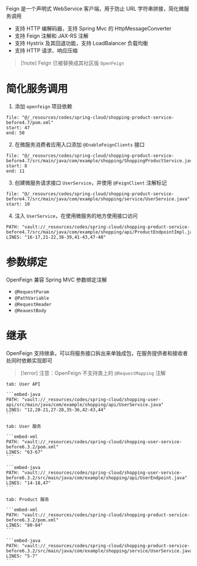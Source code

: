 Feign 是一个声明式 WebService 客户端，用于防止 URL 字符串拼接，简化微服务调用
- 支持 HTTP 编解码器，支持 Spring Mvc 的 HttpMessageConverter
- 支持 Feign 注解和 JAX-RS 注解
- 支持 Hystrix 及其回退功能，支持 LoadBalancer 负载均衡
- 支持 HTTP 请求、响应压缩

>[!note] Feign 已被替换成其社区版 `OpenFeign`

# 简化服务调用

1. 添加 `openfeign` 项目依赖

```reference
file: "@/_resources/codes/spring-cloud/shopping-product-service-before4.7/pom.xml"
start: 47
end: 50
```

2. 在微服务消费者应用入口添加 `@EnableFeignClients` 接口

```reference hl:9
file: "@/_resources/codes/spring-cloud/shopping-product-service-before4.7/src/main/java/com/example/shopping/ShoppingProductService.java"
start: 8
end: 11
```

3. 创建微服务请求接口 `UserService`，并使用 `@FeignClient` 注解标记

```reference hl:10,13,16,19,22
file: "@/_resources/codes/spring-cloud/shopping-product-service-before4.7/src/main/java/com/example/shopping/service/UserService.java"
start: 10
```

4. 注入 `UserService`，在使用微服务的地方使用接口访问

```embed-java
PATH: "vault://_resources/codes/spring-cloud/shopping-product-service-before4.7/src/main/java/com/example/shopping/api/ProductEndpointImpl.java"
LINES: "16-17,21-22,38-39,41-43,47-48"
```

# 参数绑定

OpenFeign 兼容 Spring MVC 参数绑定注解
- `@RequestParam`
- `@PathVariable`
- `@RequestHeader`
- `@ReauestBody`

# 继承

OpenFeign 支持继承，可以将服务接口拆出来单独成包，在服务提供者和接收者处同时依赖实现即可

> [!error] 注意：OpenFeign 不支持类上的 `@RequestMapping` 注解

````tabs
tab: User API

```embed-java
PATH: "vault://_resources/codes/spring-cloud/shopping-user-api/src/main/java/com/example/shopping/api/UserService.java"
LINES: "12,20-21,27-28,35-36,42-43,44"
```

tab: User 服务

```embed-xml
PATH: "vault://_resources/codes/spring-cloud/shopping-user-service-before6.3.2/pom.xml"
LINES: "63-67"
```

```embed-java
PATH: "vault://_resources/codes/spring-cloud/shopping-user-service-before6.3.2/src/main/java/com/example/shopping/api/UserEndpoint.java"
LINES: "14-18,47"
```

tab: Product 服务

```embed-xml
PATH: "vault://_resources/codes/spring-cloud/shopping-product-service-before6.3.2/pom.xml"
LINES: "80-84"
```

```embed-java
PATH: "vault://_resources/codes/spring-cloud/shopping-product-service-before6.3.2/src/main/java/com/example/shopping/service/UserService.java"
LINES: "5-7"
```
````
